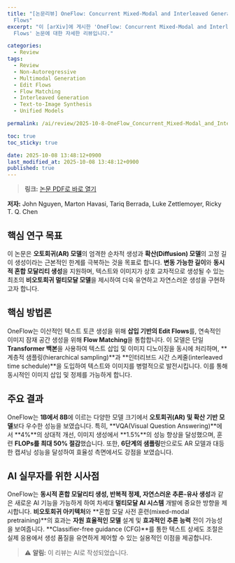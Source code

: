 ```yaml
---
title: "[논문리뷰] OneFlow: Concurrent Mixed-Modal and Interleaved Generation with Edit
  Flows"
excerpt: "이 [arXiv]에 게시한 'OneFlow: Concurrent Mixed-Modal and Interleaved Generation with Edit
  Flows' 논문에 대한 자세한 리뷰입니다."

categories:
  - Review
tags:
  - Review
  - Non-Autoregressive
  - Multimodal Generation
  - Edit Flows
  - Flow Matching
  - Interleaved Generation
  - Text-to-Image Synthesis
  - Unified Models

permalink: /ai/review/2025-10-8-OneFlow_Concurrent_Mixed-Modal_and_Interleaved_Generation_with_Edit_Flows/

toc: true
toc_sticky: true

date: 2025-10-08 13:48:12+0900
last_modified_at: 2025-10-08 13:48:12+0900
published: true
---
```

> **링크:** [논문 PDF로 바로 열기](https://arxiv.org/abs/2510.03506)

**저자:** John Nguyen, Marton Havasi, Tariq Berrada, Luke Zettlemoyer, Ricky T. Q. Chen



## 핵심 연구 목표
이 논문은 **오토회귀(AR) 모델**의 엄격한 순차적 생성과 **확산(Diffusion) 모델**의 고정 길이 생성이라는 근본적인 한계를 극복하는 것을 목표로 합니다. **변동 가능한 길이**와 **동시적 혼합 모달리티 생성**을 지원하며, 텍스트와 이미지가 상호 교차적으로 생성될 수 있는 최초의 **비오토회귀 멀티모달 모델**을 제시하여 더욱 유연하고 자연스러운 생성을 구현하고자 합니다.

## 핵심 방법론
OneFlow는 이산적인 텍스트 토큰 생성을 위해 **삽입 기반의 Edit Flows**를, 연속적인 이미지 잠재 공간 생성을 위해 **Flow Matching**을 통합합니다. 이 모델은 단일 **Transformer 백본**을 사용하여 텍스트 삽입 및 이미지 디노이징을 동시에 처리하며, **계층적 샘플링(hierarchical sampling)**과 **인터리브드 시간 스케줄(interleaved time schedule)**을 도입하여 텍스트와 이미지를 병렬적으로 발전시킵니다. 이를 통해 동시적인 이미지 삽입 및 정제를 가능하게 합니다.

## 주요 결과
OneFlow는 **1B에서 8B**에 이르는 다양한 모델 크기에서 **오토회귀(AR) 및 확산 기반 모델**보다 우수한 성능을 보였습니다. 특히, **VQA(Visual Question Answering)**에서 **4%**의 상대적 개선, 이미지 생성에서 **1.5%**의 성능 향상을 달성했으며, 훈련 **FLOPs를 최대 50% 절감**했습니다. 또한, **6단계의 샘플링**만으로도 AR 모델과 대등한 캡셔닝 성능을 달성하여 효율성 측면에서도 강점을 보였습니다.

## AI 실무자를 위한 시사점
OneFlow는 **동시적 혼합 모달리티 생성, 반복적 정제, 자연스러운 추론-유사 생성**과 같은 새로운 AI 기능을 가능하게 하여 차세대 **멀티모달 AI 시스템** 개발에 중요한 방향을 제시합니다. **비오토회귀 아키텍처**와 **혼합 모달 사전 훈련(mixed-modal pretraining)**의 효과는 **자원 효율적인 모델** 설계 및 **효과적인 추론 능력** 전이 가능성을 보여줍니다. **Classifier-free guidance (CFG)**를 통한 텍스트 상세도 조절은 실제 응용에서 생성 품질을 유연하게 제어할 수 있는 실용적인 이점을 제공합니다.

> ⚠️ **알림:** 이 리뷰는 AI로 작성되었습니다.
